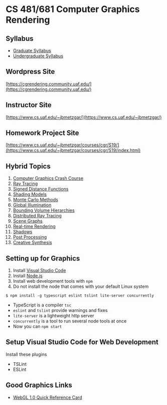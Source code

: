 # CS 481/681 Computer Graphics Rendering

## Syllabus

- [Graduate Syllabus](cs681-cgr-s19-grad.pdf)
- [Undergraduate Syllabus](cs481-cgr-s19-undergrad.pdf)

## Wordpress Site

[https://cgrendering.community.uaf.edu/](https://cgrendering.community.uaf.edu/)

## Instructor Site

[https://www.cs.uaf.edu/~jbmetzgar/](https://www.cs.uaf.edu/~jbmetzgar/)

## Homework Project Site

[https://www.cs.uaf.edu/~jbmetzgar/courses/cgr/S19/](https://www.cs.uaf.edu/~jbmetzgar/courses/cgr/S19/index.html)

## Hybrid Topics

1. [Computer Graphics Crash Course](hybrid-topics/01-cg-crash-course.md)
2. [Ray Tracing](hybrid-topics/02-ray-tracing.md)
3. [Signed Distance Functions](hybrid-topics/03-signed-distance-functions.md)
4. [Shading Models](hybrid-topics/04-shading-models.md)
5. [Monte Carlo Methods](hybrid-topics/05-monte-carlo-methods.md)
6. [Global Illumination](hybrid-topics/06-global-illumination.md)
7. [Bounding Volume Hierarchies](hybrid-topics/07-bounding-volume-hierarchies.md)
8. [Distributed Ray Tracing](hybrid-topics/08-distributed-ray-tracing.md)
9. [Scene Graphs](hybrid-topics/09-scene-graphs.md)
10. [Real-time Rendering](hybrid-topics/10-realtime-rendering.md)
11. [Shadows](hybrid-topics/11-shadows.md)
12. [Post Processing](hybrid-topics/12-post-processing.md)
13. [Creative Synthesis](hybrid-topics/13-creative-synthesis.md)

## Setting up for Graphics

1. Install [Visual Studio Code](code.visualstudio.com)
2. Install [Node.js](www.nodejs.org)
3. Install web development tools with `npm`
4. Do not install the node that comes with your default Linux system

```
$ npm install -g typescript eslint tslint lite-server concurrently
```

- TypeScript is a compiler `tsc`
- `eslint` and `tslint` provide warnings and fixes
- `lite-server` is a lightweight http server
- `concurrently` is a tool to run several node tools at once
- Now you can `npm start`

## Setup Visual Studio Code for Web Development

Install these plugins

- TSLint
- ESLint

## Good Graphics Links

- [WebGL 1.0 Quick Reference Card](https://www.khronos.org/files/webgl/webgl-reference-card-1_0.pdf)